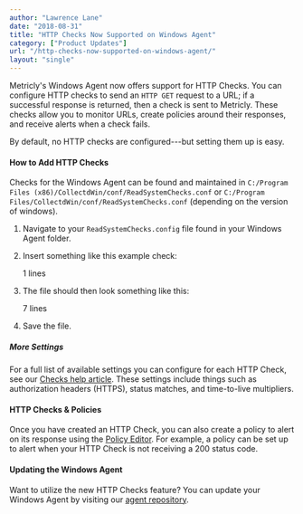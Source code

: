 ```yaml
---
author: "Lawrence Lane"
date: "2018-08-31"
title: "HTTP Checks Now Supported on Windows Agent"
category: ["Product Updates"]
url: "/http-checks-now-supported-on-windows-agent/"
layout: "single"
---
```


Metricly's Windows Agent now offers support for HTTP Checks. You can configure HTTP checks to send an `HTTP GET` request to a URL; if a successful response is returned, then a check is sent to Metricly. These checks allow you to monitor URLs, create policies around their responses, and receive alerts when a check fails.

By default, no HTTP checks are configured---but setting them up is easy.

#### How to Add HTTP Checks

Checks for the Windows Agent can be found and maintained in `C:/Program Files (x86)/CollectdWin/conf/ReadSystemChecks.conf` or `C:/Program Files/CollectdWin/conf/ReadSystemChecks.conf` (depending on the version of windows).

1.  Navigate to your `ReadSystemChecks.config` file found in your Windows Agent folder.
2.  Insert something like this example check:

    1 lines

    <HttpCheck Name="MyTestHTTPCheck" Url="http://www.google.com" StatusMatches="^(?!4|5)" />

3.  The file should then look something like this:

    7 lines

    <ReadSystemChecks EnableAgentHeartbeat="true" HeartbeatTTLMultiplier="2.5">

      <Checks>

      <HttpCheck Name="MyTestHTTPCheck" Url="http://www.google.com" StatusMatches="^(?!4|5)" />

     </Checks>

    </ReadSystemChecks>

4.  Save the file.

##### More Settings

For a full list of available settings you can configure for each HTTP Check, see our [Checks help article](https://www.metricly.com/support/events/checks). These settings include things such as authorization headers (HTTPS), status matches, and time-to-live multipliers.

#### HTTP Checks & Policies

Once you have created an HTTP Check, you can also create a policy to alert on its response using the [Policy Editor](https://www.metricly.com/support/events/policies/policy-editor-2). For example, a policy can be set up to alert when your HTTP Check is not receiving a 200 status code.

#### Updating the Windows Agent

Want to utilize the new HTTP Checks feature? You can update your Windows Agent by visiting our [agent repository](https://repos.app.netuitive.com/windows-agent/index.html).
